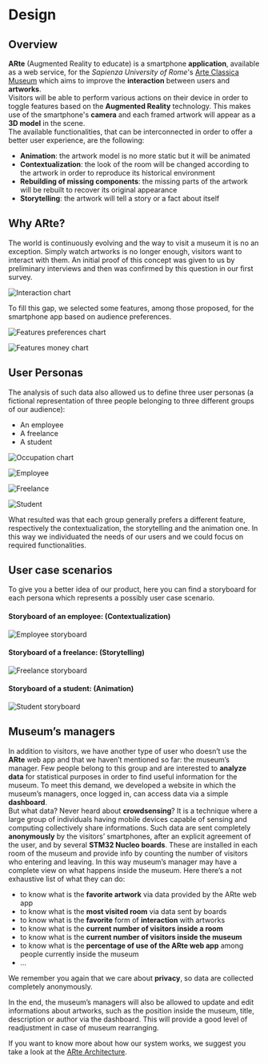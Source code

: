 # Design

## Overview
**ARte** (Augmented Reality to educate) is a smartphone **application**, available as a web service, for the *Sapienza University of Rome*'s [Arte Classica Museum](https://web.uniroma1.it/polomuseale/museo-arte-classica) which aims to improve the **interaction** between users and **artworks**.  
Visitors will be able to perform various actions on their device in order to toggle features based on the **Augmented Reality** technology. This makes use of the smartphone's **camera** and each framed artwork will appear as a **3D model** in the scene.  
The available functionalities, that can be interconnected in order to offer a better user experience, are the following:
- **Animation**: the artwork model is no more static but it will be animated
- **Contextualization**: the look of the room will be changed according to the artwork in order to reproduce its historical environment
- **Rebuilding of missing components**: the missing parts of the artwork will be rebuilt to recover its original appearance
- **Storytelling**: the artwork will tell a story or a fact about itself  


## Why ARte?
The world is continuously evolving and the way to visit a museum it is no an exception. Simply watch artworks is no longer enough, visitors want to interact with them. An initial proof of this concept was given to us by preliminary interviews and then was confirmed by this question in our first survey.

![Interaction chart](/img/chart_interaction.png)  


To fill this gap, we selected some features, among those proposed, for the smartphone app based on audience preferences.

![Features preferences chart](/img/chart_features_preferences.png)

![Features money chart](/img/chart_features_money.png)  


## User Personas
The analysis of such data also allowed us to define three user personas (a fictional representation of three people belonging to three different groups of our audience):
- An employee
- A freelance
- A student

![Occupation chart](/img/chart_occupation.png)

![Employee](/img/user_employee.png)

![Freelance](/img/user_freelance.png)

![Student](/img/user_student.png)

What resulted was that each group generally prefers a different feature, respectively the contextualization, the storytelling and the animation one. In this way we individuated the needs of our users and we could focus on required functionalities.  


## User case scenarios
To give you a better idea of our product, here you can find a storyboard for each persona which represents a possibly user case scenario.

#### Storyboard of an employee: (Contextualization)
![Employee storyboard](/img/storyboard_contextualization.png)

#### Storyboard of a freelance: (Storytelling)
![Freelance storyboard](/img/storyboard_storytelling.png)

#### Storyboard of a student: (Animation)
![Student storyboard](/img/storyboard_animation.png)  


## Museum’s managers
In addition to visitors, we have another type of user who doesn’t use the **ARte** web app and that we haven’t mentioned so far: the museum’s manager. Few people belong to this group and are interested to **analyze data** for statistical purposes in order to find useful information for the museum. To meet this demand, we developed a website in which the museum’s managers, once logged in, can access data via a simple **dashboard**.  
But what data? Never heard about **crowdsensing**? It is a technique where a large group of individuals having mobile devices capable of sensing and computing collectively share informations. Such data are sent completely **anonymously** by the visitors’ smartphones, after an explicit agreement of the user, and by several **STM32 Nucleo boards**. These are installed in each room of the museum and provide info by counting the number of visitors who entering and leaving. In this way museum’s manager may have a complete view on what happens inside the museum. Here there’s a not exhaustive list of what they can do:
- to know what is the **favorite artwork** via data provided by the ARte web app
- to know what is the **most visited room** via data sent by boards
- to know what is the **favorite** form of **interaction** with artworks
- to know what is the **current number of visitors inside a room**
- to know what is the **current number of visitors inside the museum**
- to know what is the **percentage of use of the ARte web app** among people currently inside the museum
- ...

We remember you again that we care about **privacy**, so data are collected completely anonymously.

In the end, the museum’s managers will also be allowed to update and edit informations about artworks, such as the position inside the museum, title, description or author via the dashboard. This will provide a good level of readjustment in case of museum rearranging.

If you want to know more about how our system works, we suggest you take a look at the [ARte Architecture](Architecture.md).
